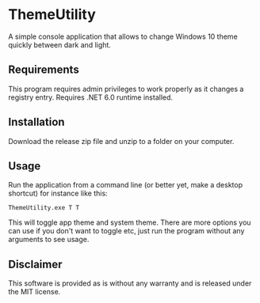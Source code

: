 ThemeUtility
============
A simple console application that allows to change Windows 10 theme quickly between dark and light. 

Requirements
------------
This program requires admin privileges to work properly as it changes a registry entry. 
Requires .NET 6.0 runtime installed.

Installation
------------
Download the release zip file and unzip to a folder on your computer.

Usage
-----
Run the application from a command line (or better yet, make a desktop shortcut) for instance like this:

```
ThemeUtility.exe T T 
```

This will toggle app theme and system theme. There are more options you can use if you don't want to toggle etc, just run the program without any arguments to see usage.

Disclaimer
----------
This software is provided as is without any warranty and is released under the MIT license.
